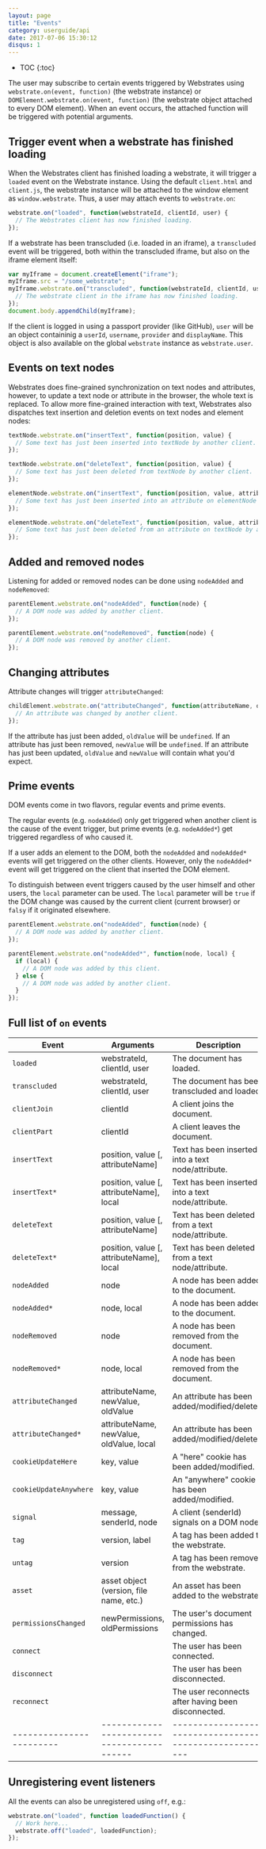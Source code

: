 ```yaml
---
layout: page
title: "Events"
category: userguide/api
date: 2017-07-06 15:30:12
disqus: 1
---
```


* TOC
{:toc}

The user may subscribe to certain events triggered by Webstrates using `webstrate.on(event, function)` (the webstrate instance) or `DOMElement.webstrate.on(event, function)` (the webstrate object attached to every DOM element). When an event occurs, the attached function will be triggered with potential arguments.

## Trigger event when a webstrate has finished loading

When the Webstrates client has finished loading a webstrate, it will trigger a `loaded` event on the Webstrate instance. Using the default `client.html` and `client.js`,  the webstrate instance will be attached to the window element as `window.webstrate`. Thus, a user may attach events to `webstrate.on`:

```javascript
webstrate.on("loaded", function(webstrateId, clientId, user) {
  // The Webstrates client has now finished loading.
});
```

If a webstrate has been transcluded (i.e. loaded in an iframe), a `transcluded` event will be triggered, both within the transcluded iframe, but also on the iframe element itself:

```javascript
var myIframe = document.createElement("iframe");
myIframe.src = "/some_webstrate";
myIframe.webstrate.on("transcluded", function(webstrateId, clientId, user) {
  // The webstrate client in the iframe has now finished loading.
});
document.body.appendChild(myIframe);
```

If the client is logged in using a passport provider (like GitHub), `user` will be an object containinig a `userId`, `username`, `provider` and `displayName`. This object is also available on the global `webstrate` instance as `webstrate.user`.

## Events on text nodes

Webstrates does fine-grained synchronization on text nodes and attributes, however, to update a text node or attribute in the browser, the whole text is replaced. To allow more fine-grained interaction with text, Webstrates also dispatches text insertion and deletion events on text nodes and element nodes:

```javascript
textNode.webstrate.on("insertText", function(position, value) {
  // Some text has just been inserted into textNode by another client.
});

textNode.webstrate.on("deleteText", function(position, value) {
  // Some text has just been deleted from textNode by another client.
});

elementNode.webstrate.on("insertText", function(position, value, attributeName) {
  // Some text has just been inserted into an attribute on elementNode by another client.
});

elementNode.webstrate.on("deleteText", function(position, value, attributeName) {
  // Some text has just been deleted from an attribute on textNode by another client.
});
```

## Added and removed nodes

Listening for added or removed nodes can be done using `nodeAdded` and `nodeRemoved`:

```javascript
parentElement.webstrate.on("nodeAdded", function(node) {
  // A DOM node was added by another client.
});

parentElement.webstrate.on("nodeRemoved", function(node) {
  // A DOM node was removed by another client.
});
```

## Changing attributes

Attribute changes will trigger `attributeChanged`:

```javascript
childElement.webstrate.on("attributeChanged", function(attributeName, oldValue, newValue) {
  // An attribute was changed by another client.
});
```

If the attribute has just been added, `oldValue` will be `undefined`. If an attribute has just been removed, `newValue` will be `undefined`. If an attribute has just been updated, `oldValue` and `newValue` will contain what you'd expect.

## Prime events

DOM events come in two flavors, regular events and prime events.

The regular events (e.g. `nodeAdded`) only get triggered when another client is the cause of the event trigger, but prime events (e.g. `nodeAdded*`) get triggered regardless of who caused it.

If a user adds an element to the DOM, both the `nodeAdded` and `nodeAdded*` events will get triggered on the other clients.
However, only the `nodeAdded*` event will get triggered on the client that inserted the DOM element.

To distinguish between event triggers caused by the user himself and other users, the `local` parameter can be used.
The `local` parameter will be `true` if the DOM change was caused by the current client (current browser) or `falsy` if it originated elsewhere.

```javascript
parentElement.webstrate.on("nodeAdded", function(node) {
  // A DOM node was added by another client.
});

parentElement.webstrate.on("nodeAdded*", function(node, local) {
  if (local) {
    // A DOM node was added by this client.
  } else {
    // A DOM node was added by another client.
  }
});
```

## Full list of `on` events

| Event                  | Arguments                                | Description                                          |
|------------------------|------------------------------------------|------------------------------------------------------|
| `loaded`               | webstrateId, clientId, user              | The document has loaded.                             |
| `transcluded`          | webstrateId, clientId, user              | The document has been transcluded and loaded.        |
| `clientJoin`           | clientId                                 | A client joins the document.                         |
| `clientPart`           | clientId                                 | A client leaves the document.                        |
| `insertText`           | position, value [, attributeName]        | Text has been inserted into a text node/attribute.   |
| `insertText*`          | position, value [, attributeName], local | Text has been inserted into a text node/attribute.   |
| `deleteText`           | position, value [, attributeName]        | Text has been deleted from a text node/attribute.    |
| `deleteText*`          | position, value [, attributeName], local | Text has been deleted from a text node/attribute.    |
| `nodeAdded`            | node                                     | A node has been added to the document.               |
| `nodeAdded*`           | node, local                              | A node has been added to the document.               |
| `nodeRemoved`          | node                                     | A node has been removed from the document.           |
| `nodeRemoved*`         | node, local                              | A node has been removed from the document.           |
| `attributeChanged`     | attributeName, newValue, oldValue        | An attribute has been added/modified/deleted.        |
| `attributeChanged*`    | attributeName, newValue, oldValue, local | An attribute has been added/modified/deleted.        |
| `cookieUpdateHere`     | key, value                               | A "here" cookie has been added/modified.             |
| `cookieUpdateAnywhere` | key, value                               | An "anywhere" cookie has been added/modified.        |
| `signal`               | message, senderId, node                  | A client (senderId) signals on a DOM node.           |
| `tag`                  | version, label                           | A tag has been added to the webstrate.               |
| `untag`                | version                                  | A tag has been removed from the webstrate.           |
| `asset`                | asset object (version, file name, etc.)  | An asset has been added to the webstrate.            |
| `permissionsChanged`   | newPermissions, oldPermissions           | The user's document permissions has changed.         |
| `connect`              |                                          | The user has been connected.                         |
| `disconnect`           |                                          | The user has been disconnected.                      |
| `reconnect `           |                                          | The user reconnects after having been disconnected.  |
|------------------------|------------------------------------------|------------------------------------------------------|

## Unregistering event listeners

All the events can also be unregistered using `off`, e.g.:

```javascript
webstrate.on("loaded", function loadedFunction() {
  // Work here...
  webstrate.off("loaded", loadedFunction);
});
```
